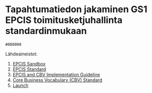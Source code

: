 # Tapahtumatiedon jakaminen GS1 EPCIS toimitusketjuhallinta standardinmukaan

`#000000`

Lähdeaineistot:
1. [EPCIS Sandbox](https://epcis-sandbox.gs1.org/)
2. [EPCIS Standard](https://ref.gs1.org/standards/epcis/)
3. [EPCIS and CBV Implementation Guideline](https://www.gs1.org/docs/epc/EPCIS_Guideline.pdf)
4. [Core Business Vocabulary (CBV) Standard](https://ref.gs1.org/standards/cbv/)
5. [Launch](https://www.gs1.org/docs/epcis/epcis_2-0_launch.pdf)
